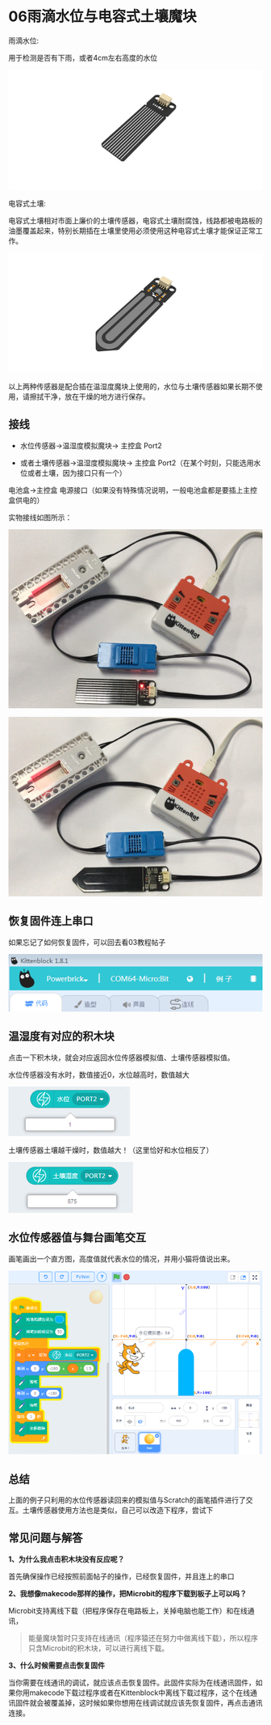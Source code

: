 # 06雨滴水位与电容式土壤魔块

雨滴水位:

用于检测是否有下雨，或者4cm左右高度的水位

![](./images/06_01.png)

电容式土壤:

电容式土壤相对市面上廉价的土壤传感器，电容式土壤耐腐蚀，线路都被电路板的油墨覆盖起来，特别长期插在土壤里使用必须使用这种电容式土壤才能保证正常工作。

![](./images/06_02.png)

以上两种传感器是配合插在温湿度魔块上使用的，水位与土壤传感器如果长期不使用，请擦拭干净，放在干燥的地方进行保存。

## 接线

- 水位传感器->温湿度模拟魔块-> 主控盒 Port2

- 或者土壤传感器->温湿度模拟魔块-> 主控盒 Port2（在某个时刻，只能选用水位或者土壤，因为接口只有一个）

电池盒->主控盒 电源接口（如果没有特殊情况说明，一般电池盒都是要插上主控盒供电的）

实物接线如图所示：

![](./images/06_03.png)

![](./images/06_04.png)

## 恢复固件连上串口

如果忘记了如何恢复固件，可以回去看03教程帖子

![](./images/03_07.png)

## 温湿度有对应的积木块

点击一下积木块，就会对应返回水位传感器模拟值、土壤传感器模拟值。

水位传感器没有水时，数值接近0，水位越高时，数值越大

![](./images/06_06.png)

土壤传感器土壤越干燥时，数值越大！（这里恰好和水位相反了）

![](./images/06_05.png)


## 水位传感器值与舞台画笔交互

画笔画出一个直方图，高度值就代表水位的情况，并用小猫将值说出来。

![](./images/06_07.png)

## 总结

上面的例子只利用的水位传感器读回来的模拟值与Scratch的画笔插件进行了交互。土壤传感器使用方法也是类似，自己可以改造下程序，尝试下

## 常见问题与解答

**1、为什么我点击积木块没有反应呢？**

首先确保操作已经按照前面帖子的操作，已经恢复固件，并且连上的串口

**2、我想像makecode那样的操作，把Microbit的程序下载到板子上可以吗？**

Microbit支持离线下载（把程序保存在电路板上，关掉电脑也能工作）和在线通讯，
> 能量魔块暂时只支持在线通讯（程序猿还在努力中做离线下载），所以程序只含Microbit的积木块，可以进行离线下载。

**3、什么时候需要点击恢复固件**

当你需要在线通讯的调试，就应该点击恢复固件。此固件实际为在线通讯固件，如果你用makecode下载过程序或者在Kittenblock中离线下载过程序，这个在线通讯固件就会被覆盖掉，这时候如果你想用在线调试就应该先恢复固件，再点击通讯连接。